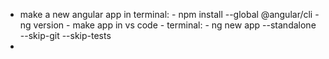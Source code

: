 - make a new angular app in terminal:
			- npm install --global @angular/cli
			-  ng version
		- make app in vs code
			- terminal:
				- ng new app --standalone --skip-git --skip-tests
- 